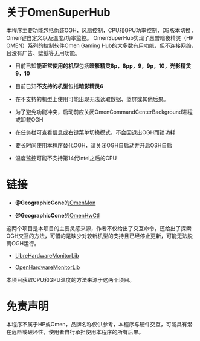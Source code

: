 关于OmenSuperHub
=
本程序主要功能包括伪装OGH，风扇控制，CPU和GPU功率控制，DB版本切换，Omen键自定义以及温度/功率监控。
OmenSuperHub实现了惠普暗夜精灵（HP OMEN）系列的控制软件Omen Gaming Hub的大多数有用功能，但不连接网络，且没有广告、壁纸等无用功能。

* 目前已知**能正常使用的机型**包括**暗影精灵8p，8pp，9，9p，10，光影精灵9，10**

* 目前已知**不支持的机型**包括**暗影精灵6**

* 在不支持的机型上使用可能出现无法读取数据、蓝屏或其他后果。

* 为了避免功能冲突，启动前应关闭OmenCommandCenterBackground进程或卸载OGH

* 在任务栏可查看信息或右键菜单切换模式，不会因退出OGH而锁功耗

* 要长时间使用本程序替代OGH，请关闭OGH自启动并开启OSH自启

* 温度监控可能不支持第14代Intel之后的CPU

链接
=
* **@GeographicCone**的[OmenMon](https://github.com/OmenMon/OmenMon)

* **@GeographicCone**的[OmenHwCtl](https://github.com/GeographicCone/OmenHwCtl)

这两个项目是本项目的主要灵感来源，作者不仅给出了交互命令，还给出了探索OGH交互的方法，可惜的是缺少对较新机型的支持且已经停止更新，可能无法脱离OGH运行。

* [LibreHardwareMonitorLib](https://github.com/LibreHardwareMonitor/LibreHardwareMonitor)

* [OpenHardwareMonitorLib](https://openhardwaremonitor.org)

本项目获取CPU和GPU温度的方法来源于这两个项目。

免责声明
=
本程序不属于HP或Omen，品牌名称仅供参考，本程序与硬件交互，可能具有潜在危险或破坏性，使用者自行承担使用本程序的所有后果。
